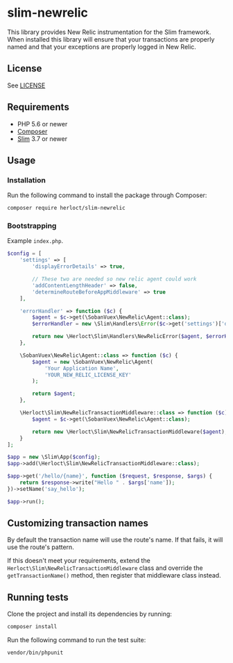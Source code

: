 # slim-newrelic

This library provides New Relic instrumentation for the Slim framework.
When installed this library will ensure that your transactions are properly
named and that your exceptions are properly logged in New Relic.

## License

See [LICENSE](LICENSE)

## Requirements

- PHP 5.6 or newer
- [Composer](http://getcomposer.org)
- [Slim](https://www.slimframework.com/) 3.7 or newer

## Usage

### Installation

Run the following command to install the package through Composer:

```sh
composer require herloct/slim-newrelic
```

### Bootstrapping

Example `index.php`.

```php
$config = [
    'settings' => [
        'displayErrorDetails' => true,

        // These two are needed so new relic agent could work
        'addContentLengthHeader' => false,
        'determineRouteBeforeAppMiddleware' => true
    ],

    'errorHandler' => function ($c) {
        $agent = $c->get(\SobanVuex\NewRelic\Agent::class);
        $errorHandler = new \Slim\Handlers\Error($c->get('settings')['displayErrorDetails']);

        return new \Herloct\Slim\Handlers\NewRelicError($agent, $errorHandler);
    },

    \SobanVuex\NewRelic\Agent::class => function ($c) {
        $agent = new \SobanVuex\NewRelic\Agent(
            'Your Application Name',
            'YOUR_NEW_RELIC_LICENSE_KEY'
        );

        return $agent;
    },

    \Herloct\Slim\NewRelicTransactionMiddleware::class => function ($c) {
        $agent = $c->get(\SobanVuex\NewRelic\Agent::class);

        return new \Herloct\Slim\NewRelicTransactionMiddleware($agent);
    }
];

$app = new \Slim\App($config);
$app->add(\Herloct\Slim\NewRelicTransactionMiddleware::class);

$app->get('/hello/{name}', function ($request, $response, $args) {
    return $response->write("Hello " . $args['name']);
})->setName('say_hello');

$app->run();
```

## Customizing transaction names

By default the transaction name will use the route's name. If that fails, it will use the
route's pattern.

If this doesn't meet your requirements, extend the `Herloct\Slim\NewRelicTransactionMiddleware` class and override the
`getTransactionName()` method, then register that middleware class instead.

## Running tests

Clone the project and install its dependencies by running:

```sh
composer install
```

Run the following command to run the test suite:

```sh
vendor/bin/phpunit
```
